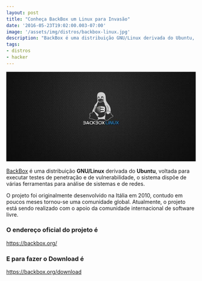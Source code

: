 ```yaml
---
layout: post
title: "Conheça BackBox um Linux para Invasão"
date: '2016-05-23T19:02:00.003-07:00'
image: '/assets/img/distros/backbox-linux.jpg'
description: "BackBox é uma distribuição GNU/Linux derivada do Ubuntu, voltada para executar testes de penetração e de vulnerabilidade"
tags:
- distros
- hacker
---
```


![Conheça BackBox um Linux para Invasão](/assets/img/distros/backbox-linux.jpg "Conheça BackBox um Linux para Invasão")

[BackBox](https://backbox.org/) é uma distribuição __GNU/Linux__ derivada do __Ubuntu__, voltada para executar testes de penetração e de vulnerabilidade, o sistema dispõe de várias ferramentas para análise de sistemas e de redes.

O projeto foi originalmente desenvolvido na Itália em 2010, contudo em poucos meses tornou-se uma comunidade global. Atualmente, o projeto está sendo realizado com o apoio da comunidade internacional de software livre.

### O endereço oficial do projeto é
<https://backbox.org/>

### E para fazer o Download é
<https://backbox.org/download>

<script async src="https://pagead2.googlesyndication.com/pagead/js/adsbygoogle.js"></script>

<!-- Informat -->
<ins class="adsbygoogle"
 style="display:block"
 data-ad-client="ca-pub-2838251107855362"
 data-ad-slot="2327980059"
 data-ad-format="auto"
 data-full-width-responsive="true"></ins>

<script>
(adsbygoogle = window.adsbygoogle || []).push({});
</script>



